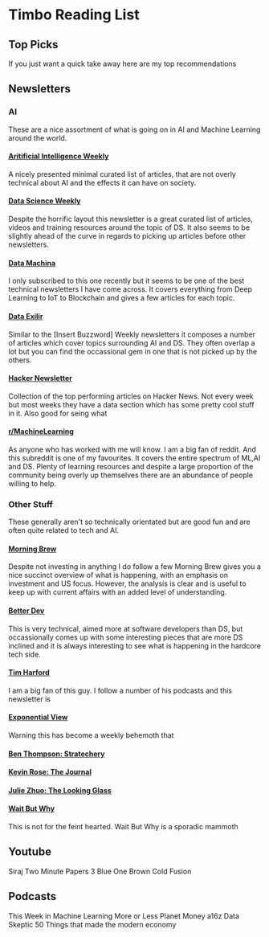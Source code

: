 ##

# Timbo Reading List

## Top Picks
If you just want a quick take away here are my top recommendations

## Newsletters

### AI

These are a nice assortment of what is going on in AI and Machine Learning around the world. 

#### [Aritificial Intelligence Weekly](http://aiweekly.co)
A nicely presented minimal curated list of articles, that are not overly technical about AI and the effects it can have on society.

#### [Data Science Weekly](https://us3.campaign-archive.com/home/?u=71a2b2a38789d4d25b738462f&id=b63d6b814f)
Despite the horrific layout this newsletter is a great curated list of articles, videos and training resources around the topic of DS. It also seems to be slightly ahead of the curve in regards to picking up articles before other newsletters.

#### [Data Machina](https://www.getrevue.co/profile/datamachina)
I only subscribed to this one recently but it seems to be one of the best technical newsletters I have come across. It covers everything from Deep Learning to IoT to Blockchain and gives a few articles for each topic.

#### [Data Exilir](https://dataelixir.com/)
Similar to the [Insert Buzzword] Weekly newsletters it composes a number of articles which cover topics surrounding AI and DS. They often overlap a lot but you can find the occassional gem in one that is not picked up by the others.

#### [Hacker Newsletter](https://www.hackernewsletter.com/)
Collection of the top performing articles on Hacker News. Not every week but most weeks they have a data section which has some pretty cool stuff in it. Also good for seing what 

#### [r/MachineLearning](https://www.reddit.com/r/machinelearning)
As anyone who has worked with me will know. I am a big fan of reddit. And this subreddit is one of my favourites. It covers the entire spectrum of ML,AI and DS. Plenty of learning resources and despite a large proportion of the community being overly up themselves there are an abundance of people willing to help.




### Other Stuff
These generally aren't so technically orientated but are good fun and are often quite related to tech and AI.

#### [Morning Brew](morningbrew.com/?kid=9f4cf9)
Despite not investing in anything I do follow a few Morning Brew gives you a nice succinct overview of what is happening, with an emphasis on investment and US focus. However, the analysis is clear and is useful to keep up with current affairs with an added level of understanding. 

#### [Better Dev](https://betterdev.link/)
This is very technical, aimed more at software developers than DS, but occassionally comes up with some interesting pieces that are more DS inclined and it is always interesting to see what is happening in the hardcore tech side.

#### [Tim Harford](http://timharford.com/)
I am a big fan of this guy. I follow a number of his podcasts and this newsletter is 

#### [Exponential View](http://www.exponentialview.co/)
Warning this has become a weekly behemoth that 

#### [Ben Thompson: Stratechery](https://stratechery.com/)

#### [Kevin Rose: The Journal](https://www.kevinrose.com/newsletter)

#### [Julie Zhuo: The Looking Glass](http://juliezhuo.com/design/mailinglist.html)

#### [Wait But Why](https://waitbutwhy.com/)
This is not for the feint hearted. Wait But Why is a sporadic mammoth 

## Youtube

Siraj
Two Minute Papers
3 Blue One Brown
Cold Fusion

## Podcasts

This Week in Machine Learning
More or Less
Planet Money
a16z
Data Skeptic
50 Things that made the modern economy
